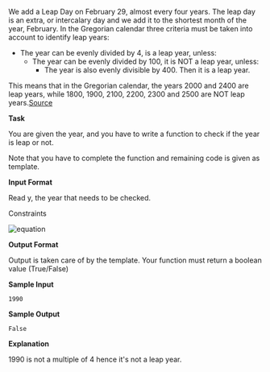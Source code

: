 We add a Leap Day on February 29, almost every four years. The leap day is an extra, or intercalary day and we add it to the shortest month of the year, February. 
In the Gregorian calendar three criteria must be taken into account to identify leap years:

* The year can be evenly divided by 4, is a leap year, unless:
    * The year can be evenly divided by 100, it is NOT a leap year, unless:
        * The year is also evenly divisible by 400. Then it is a leap year.

This means that in the Gregorian calendar, the years 2000 and 2400 are leap years, while 1800, 1900, 2100, 2200, 2300 and 2500 are NOT leap years.[Source](http://www.timeanddate.com/date/leapyear.html)

__Task__
 
You are given the year, and you have to write a function to check if the year is leap or not.

Note that you have to complete the function and remaining code is given as template.

__Input Format__

Read y, the year that needs to be checked.

Constraints

![equation](https://latex.codecogs.com/svg.latex?\inline&space;1900&space;\leq&space;y&space;\leq&space;10^5)

__Output Format__

Output is taken care of by the template. Your function must return a boolean value (True/False)

__Sample Input__
```commandline
1990
```  
__Sample Output__
```commandline
False 
``` 
__Explanation__

1990 is not a multiple of 4 hence it's not a leap year.